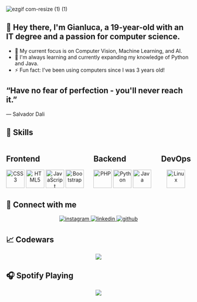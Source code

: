 ![ezgif com-resize (1) (1)](https://github.com/Gianlz/Gianlz/assets/67298422/ae890093-aa55-4337-800f-d0c69caacf76)


## 👋 Hey there, I'm Gianluca, a 19-year-old with an IT degree and a passion for computer science.
- 🔭 My current focus is on Computer Vision, Machine Learning, and AI.
- 🌱 I'm always learning and currently expanding my knowledge of Python and Java.
- ⚡ Fun fact: I've been using computers since I was 3 years old!

## “Have no fear of perfection - you'll never reach it.”
― Salvador Dali
## 🔧 Skills
<div style="display:flex; justify-content:space-between">
  <div>
    <h2>Frontend</h2>
    <div align="center">
      <img src="https://profilinator.rishav.dev/skills-assets/css3-original-wordmark.svg" alt="CSS3" height="50" />
      <img src="https://profilinator.rishav.dev/skills-assets/html5-original-wordmark.svg" alt="HTML5" height="50" />
      <img src="https://profilinator.rishav.dev/skills-assets/javascript-original.svg" alt="JavaScript" height="50" />
      <img src="https://profilinator.rishav.dev/skills-assets/bootstrap-plain.svg" alt="Bootstrap" height="50" />
    </div>
  </div>

  <div>
    <h2>Backend</h2>
    <div align="center">
      <img src="https://profilinator.rishav.dev/skills-assets/php-original.svg" alt="PHP" height="50" />
      <img src="https://camo.githubusercontent.com/e9306bcaa5457a3bb58aa38c9f2fb71e856479bd7a3726204ca07412e45f667f/68747470733a2f2f7777772e766563746f726c6f676f2e7a6f6e652f6c6f676f732f707974686f6e2f707974686f6e2d69636f6e2e737667" alt="Python" height="50" />
      <img src="https://profilinator.rishav.dev/skills-assets/java-original-wordmark.svg" alt="Java" height="50" />
    </div>
  </div>

  <div>
    <h2>DevOps</h2>
    <div align="center">
      <img src="https://profilinator.rishav.dev/skills-assets/linux-original.svg" alt="Linux" height="50" />
    </div>
  </div>
</div>

## 🤝 Connect with me

<div align="center">
  <a href="https://instagram.com/GIANLUCA_SFX" target="_blank">
    <img src="https://img.shields.io/badge/instagram-%23000000.svg?&style=for-the-badge&logo=instagram&logoColor=white" alt="instagram" style="margin-bottom: 5px;" />
  </a>
  <a href="https://linkedin.com/in/gianlucazugno" target="_blank">
    <img src="https://img.shields.io/badge/linkedin-%231E77B5.svg?&style=for-the-badge&logo=linkedin&logoColor=white" alt="linkedin" style="margin-bottom: 5px;" />
  </a>
  <a href="https://github.com/gianlz" target="_blank">
    <img src="https://img.shields.io/badge/github-%2324292e.svg?&style=for-the-badge&logo=github&logoColor=white" alt="github" style="margin-bottom: 5px;" />
  </a>  
</div>

## 📈 Codewars

<div align="center">
  <div>
    <img src="https://github.r2v.ch/codewars?user=Gianlz&name=true&top_languages=true" />
  </div>
</div>

## 🎧 Spotify Playing

<div align="center">
  <img src="https://spotify-github-profile.vercel.app/api/view?uid=carliyps&cover_image=true&theme=default&show_offline=true&background_color=121212&interchange=false&bar_color=53b14f&bar_color_cover=false" />
</div>


